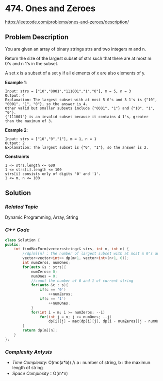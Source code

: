# 474. Ones and Zeroes
https://leetcode.com/problems/ones-and-zeroes/description/

## Problem Description

You are given an array of binary strings strs and two integers m and n.

Return the size of the largest subset of strs such that there are at most m 0's and n 1's in the subset.

A set x is a subset of a set y if all elements of x are also elements of y.


**Example 1**:
```
Input: strs = ["10","0001","111001","1","0"], m = 5, n = 3
Output: 4
Explanation: The largest subset with at most 5 0's and 3 1's is {"10", "0001", "1", "0"}, so the answer is 4.
Other valid but smaller subsets include {"0001", "1"} and {"10", "1", "0"}.
{"111001"} is an invalid subset because it contains 4 1's, greater than the maximum of 3.
```
**Example 2**:
```
Input: strs = ["10","0","1"], m = 1, n = 1
Output: 2
Explanation: The largest subset is {"0", "1"}, so the answer is 2.
```

**Constraints**
```
1 <= strs.length <= 600
1 <= strs[i].length <= 100
strs[i] consists only of digits '0' and '1'.
1 <= m, n <= 100
```

## Solution

### _Related Topic_
   Dynamic Programming, Array, String


### _C++ Code_
```cpp
class Solution {
public:
    int findMaxForm(vector<string>& strs, int m, int n) {
        //dp[m][n] : the number of largest subset with at most m 0's and n 1's
        vector<vector<int>> dp(m+1, vector<int>(n+1, 0));
        int numZeros, numOnes;
        for(auto &s : strs){
            numZeros= 0;
            numOnes = 0;
            //count the number of 0 and 1 of current string
            for(auto &c : s){
                if(c == '0')
                    ++numZeros;
                if(c == '1')
                    ++numOnes;
            }
            for(int i = m; i >= numZeros; --i)
                for(int j = n; j >= numOnes; --j)
                    dp[i][j] = max(dp[i][j], dp[i - numZeros][j - numOnes] + 1);
        }
        return dp[m][n];
    }
};
```

### _Complexity Anlysis_
- _Time Complexity_: O(m*n*(a*b)) // a : number of string, b : the maximun length of string
- _Space Complexity_：O(m*n)
